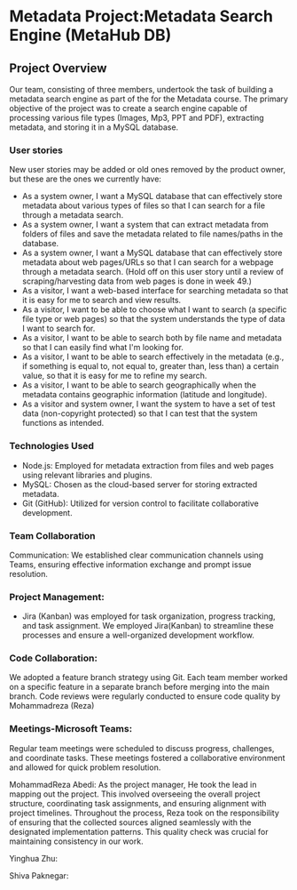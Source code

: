 # Metadata Project:Metadata Search Engine (MetaHub DB)  

 
## Project Overview 
Our team, consisting of three members, undertook the task of building a metadata search engine as part of the for the Metadata course. The primary objective of the project was to create a search engine capable of processing various file types (Images, Mp3, PPT and PDF), extracting metadata, and storing it in a MySQL database. 
 
### User stories 
New user stories may be added or old ones removed by the product owner, but these are the ones we currently have: 
- As a system owner, I want a MySQL database that can effectively store metadata about various types of files so that I can search for a file through a metadata search. 
- As a system owner, I want a system that can extract metadata from folders of files and save the metadata related to file names/paths in the database. 
- As a system owner, I want a MySQL database that can effectively store metadata about web pages/URLs so that I can search for a webpage through a metadata search. (Hold off on this user story until a review of scraping/harvesting data from web pages is done in week 49.) 
- As a visitor, I want a web-based interface for searching metadata so that it is easy for me to search and view results. 
- As a visitor, I want to be able to choose what I want to search (a specific file type or web pages) so that the system understands the type of data I want to search for. 
- As a visitor, I want to be able to search both by file name and metadata so that I can easily find what I'm looking for. 
- As a visitor, I want to be able to search effectively in the metadata (e.g., if something is equal to, not equal to, greater than, less than) a certain value, so that it is easy for me to refine my search. 
- As a visitor, I want to be able to search geographically when the metadata contains geographic information (latitude and longitude). 
- As a visitor and system owner, I want the system to have a set of test data (non-copyright protected) so that I can test that the system functions as intended. 
 
### Technologies Used 
- Node.js: Employed for metadata extraction from files and web pages using relevant libraries and plugins. 
- MySQL: Chosen as the cloud-based server for storing extracted metadata. 
- Git (GitHub): Utilized for version control to facilitate collaborative development. 
 
### Team Collaboration
Communication: We established clear communication channels using Teams, ensuring effective information exchange and prompt issue resolution. 

### Project Management: 
- Jira (Kanban) was employed for task organization, progress tracking, and task assignment. We employed Jira(Kanban) to streamline these processes and ensure a well-organized development workflow.  

### Code Collaboration: 
We adopted a feature branch strategy using Git. Each team member worked on a specific feature in a separate branch before merging into the main branch. Code reviews were regularly conducted to ensure code quality by Mohammadreza (Reza)

### Meetings-Microsoft Teams: 
Regular team meetings were scheduled to discuss progress, challenges, and coordinate tasks. These meetings fostered a collaborative environment and allowed for quick problem resolution. 



MohammadReza Abedi: As the project manager, He took the lead in mapping out the project. This involved overseeing the overall project structure, coordinating task assignments, and ensuring alignment with project timelines. Throughout the process, Reza took on the responsibility of ensuring that the collected sources aligned seamlessly with the designated implementation patterns. This quality check was crucial for maintaining consistency in our work. 


Yinghua Zhu: 

Shiva Paknegar: 
 


